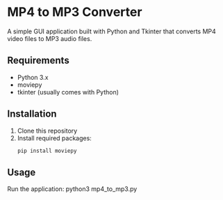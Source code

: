 # MP4 to MP3 Converter

A simple GUI application built with Python and Tkinter that converts MP4 video files to MP3 audio files.

## Requirements
- Python 3.x
- moviepy
- tkinter (usually comes with Python)

## Installation
1. Clone this repository
2. Install required packages:
   ```bash
   pip install moviepy
   ```

## Usage
Run the application: python3 mp4_to_mp3.py
